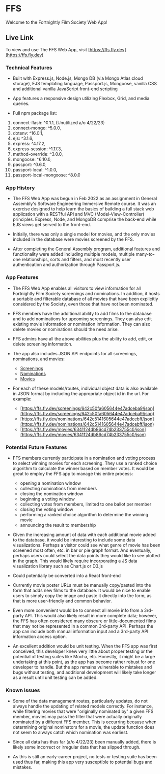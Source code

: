 # FFS

Welcome to the Fortnightly Film Society Web App!

## Live Link

To view and use The FFS Web App, visit [https://ffs.fly.dev](https://ffs.fly.dev)

### Technical Features

- Built with Express.js, Node.js, Mongo DB (via Mongo Atlas cloud storage), EJS templating language, Passport.js, Mongoose, vanilla CSS and additional vanilla JavaScript front-end scripting

- App features a responsive design utilizing Flexbox, Grid, and media queries.

- Full npm package list:
1. connect-flash: ^0.1.1, (Unutilized a/o 4/22/23)
1. connect-mongo: ^5.0.0,
1. dotenv: ^16.0.1,
1. ejs: ^3.1.6,
1. express: ^4.17.2,
1. express-session: ^1.17.3,
1. method-override: ^3.0.0,
1. mongoose: ^6.10.0,
1. passport: ^0.6.0,
1. passport-local: ^1.0.0,
1. passport-local-mongoose: ^8.0.0


### App History

- The FFS Web App was begun in Feb 2022 as an assignment in General Assembly's Software Engineering Immersive Remote course. It was an exercise designed to help learn the basics of building a full stack web application with a RESTful API and MVC (Model-View-Controller) principles. Express, Node, and MongoDB comprise the back-end while EJS views get served to the front-end.

- Initially, there was only a single model for movies, and the only movies included in the database were movies screened by the FFS. 

- After completing the General Assembly program, additional features and functionality were added including multiple models, multiple many-to-one relationships, sorts and filters, and most recently user authentication and authorization through Passport.js. 

### App Features

- The FFS Web App enables all visitors to view information for all Fortnightly Film Society screenings and nominations. In addition, it hosts a sortable and filterable database of all movies that have been explicitly considered by the Society, even those that have not been nominated.

- FFS members have the additional ability to add films to the database and to add nominations for upcoming screenings. They can also edit existing movie information or nomination information. They can also delete movies or nominations should the need arise. 

- FFS admins have all the above abilities plus the ability to add, edit, or delete screening information.

- The app also includes JSON API endpoints for all screenings, nominations, and movies:
  - [Screenings](https://ffs.fly.dev/screenings/json)
  - [Nominations](https://ffs.fly.dev/nominations/json)
  - [Movies](https://ffs.fly.dev/movies/json)

- For each of these models/routes, individual object data is also available in JSON format by including the appropriate object id in the url. For example:
  - [https://ffs.fly.dev/screenings/642c50fa605644e47adceba9/json](https://ffs.fly.dev/screenings/642c50fa605644e47adceba9/json)
  - [https://ffs.fly.dev/nominations/642c5141605644e47adcebff/json](https://ffs.fly.dev/nominations/642c5141605644e47adcebff/json)
  - [https://ffs.fly.dev/movies/6341124db86cd74b233755c0/json](https://ffs.fly.dev/movies/6341124db86cd74b233755c0/json)

### Potential Future Features

- FFS members currently participate in a nomination and voting process to select winning movies for each screening. They use a ranked choice algorithm to calculate the winner based on member votes. It would be great to employ the FFS app to manage this entire process: 
  - opening a nomination window
  - collecting nominations from members
  - closing the nomination window
  - beginning a voting window
  - collecting votes from members, limited to one ballot per member
  - closing the voting window
  - performing a ranked choice algorithm to determine the winning movie
  - announcing the result to membership
 
- Given the increasing amount of data with each additional movie added to the database, it would be interesting to include some data visualizations. Perhaps a visitor could see what genre of movie has been screened most often, etc. in bar or pie graph format. And eventually, perhaps users could select the data points they would like to see plotted in the graph. This would likely require incorporating a JS data visualization library such as Chart.js or D3.js

- Could potentially be converted into a React front-end

- Currently movie poster URLs must be manually copy/pasted into the form that adds new films to the database. It would be nice to enable users to simply copy the image and paste it directly into the form, as that is more user-friendly and common behavior.

- Even more convenient would be to connect all movie info from a 3rd-party API. This would also likely result in more complete data; however, the FFS has often considered many obscure or little-documented films that may not be represented in a common 3rd-party API. Perhaps the app can include both manual information input and a 3rd-party API information access option. 

- An excellent addition would be unit testing. When the FFS app was first conceived, this developer knew very little about proper testing or the potential of testing suites like Mocha, etc. Honestly, it might be a large undertaking at this point, as the app has become rather robust for one developer to handle. But the app remains vulnerable to mistakes and bugs without testing, and additional development will likely take longer as a result until unit testing can be added.

### Known Issues

- Some of the data management routes, particularly updates, do not always handle the updating of related models correctly. For instance, while filtering movies that were "originally nominated by" a given FFS member, movies may pass the filter that were actually originally nominated by a different FFS member. This is occurring because when determining original nominators for a movie, the update function does not seem to always catch which nomination was earliest. 

- Since all data has thus far (a/o 4/22/23) been manually added, there is likely some incorrect or irregular data that has slipped through. 

- As this is still an early-career project, no tests or testing suite has been used thus far, making this app very susceptible to potential bugs and mistakes. 

